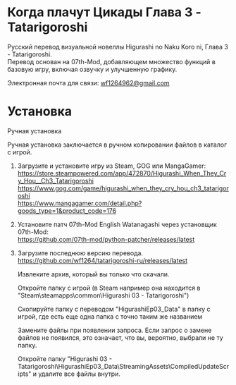 # Когда плачут Цикады Глава 3 - Tatarigoroshi

Русский перевод визуальной новеллы Higurashi no Naku Koro ni, Глава 3 - Tatarigoroshi.  
Перевод основан на 07th-Mod, добавляющем множество функций в базовую игру, включая озвучку и улучшенную графику.

Электронная почта для связи: wf1264962@gmail.com

# Установка

Ручная установка

Ручная установка заключается в ручном копировании файлов в каталог с игрой.

1)  Загрузите и установите игру из Steam, GOG или MangaGamer:  
    https://store.steampowered.com/app/472870/Higurashi_When_They_Cry_Hou__Ch3_Tatarigoroshi  
    https://www.gog.com/game/higurashi_when_they_cry_hou_ch3_tatarigoroshi  
    https://www.mangagamer.com/detail.php?goods_type=1&product_code=176  
2)
    Установите патч 07th-Mod English Watanagashi через установщик 07th-Mod:  
    https://github.com/07th-mod/python-patcher/releases/latest  
3)
    Загрузите последнюю версию перевода.  
    https://github.com/wf1264/tatarigoroshi-ru/releases/latest   
    
    Извлеките архив, который вы только что скачали.

    Откройте папку с игрой (в Steam например она находится в "Steam\steamapps\common\Higurashi 03 - Tatarigoroshi")

    Скопируйте папку с переводом "HigurashiEp03_Data" в папку с игрой, где есть еще одна папка с точно таким же названием

    Замените файлы при появлении запроса. Если запрос о замене файлов не появился, это означает, что вы, вероятно, выбрали не ту папку.

    Откройте папку "Higurashi 03 - Tatarigoroshi\HigurashiEp03_Data\StreamingAssets\CompiledUpdateScripts" и удалите все файлы внутри.
